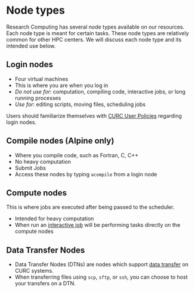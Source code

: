 # Node types

Research Computing has several node types available on our resources.
Each node type is meant for certain tasks. These node types are
relatively common for other HPC centers. We will discuss each node
type and its intended use below.


## Login nodes

* Four virtual machines
* This is where you are when you log in
* _Do not use for_: computation, compiling code, interactive jobs, or long running processes
* _Use for_: editing scripts, moving files, scheduling jobs

Users should familiarize themselves with [CURC User Policies](../additional-resources/policies.html#login-nodes) regarding login nodes.

## Compile nodes (Alpine only)

* Where you compile code, such as Fortran, C, C++
* No heavy computation
* Submit Jobs
* Access these nodes by typing `acompile` from a login node


## Compute nodes

This is where jobs are executed after being passed to the scheduler.

* Intended for heavy computation
* When run an [interactive job](../running-jobs/interactive-jobs.html) will be
  performing tasks directly on the compute nodes

## Data Transfer Nodes
* Data Transfer Nodes (DTNs) are nodes which support [data transfer](https://curc.readthedocs.io/en/latest/compute/data-transfer.html?highlight=dtn#data-transfer) on CURC systems. 
* When transferring files using `scp`, `sftp`, or `ssh`, you can choose to host your transfers on a DTN.

